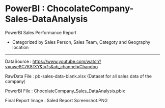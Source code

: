 # PowerBI : ChocolateCompany-Sales-DataAnalysis
PowerBI Sales Performance Report 
- Categorized by Sales Person, Sales Team, Categoty and Geography location

------------------------------------------------------------------------------------------------------------------------------------------------------

DataSource : https://www.youtube.com/watch?v=uwe8C7K8fXY&t=1s&ab_channel=Chandoo

RawData File : pb-sales-data-blank.xlsx (Dataset for all sales data of the company)

PowerBI File : ChocolateCompany_Sales_DataAnalysis.pbix

Final Report Image : Saled Report Screenshot.PNG
